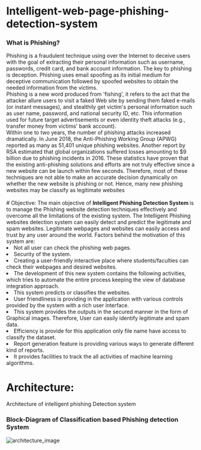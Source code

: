 # Intelligent-web-page-phishing-detection-system
<h3> What is Phishing? </h3>
Phishing is a fraudulent technique using over the Internet to deceive users with the goal of extracting their personal information such as username, passwords, credit card, and bank account information. The key to phishing is deception. Phishing uses email spoofing as its initial medium for deceptive communication followed by spoofed websites to obtain the needed information from the victims. 
<br/>Phishing is a new word produced from 'fishing', it refers to the act that the attacker allure users to visit a faked Web site by sending them faked e-mails (or instant messages), and stealthily get victim's personal information such as user name, password, and national security ID, etc. This information used for future target advertisements or even identity theft attacks (e.g., transfer money from victims' bank account). 
<br/>Within one to two years, the number of phishing attacks increased dramatically. In June 2018, the Anti-Phishing Working Group (APWG) reported as many as 51,401 unique phishing websites. Another report by RSA estimated that global organizations suffered losses amounting to $9 billion due to phishing incidents in 2016. These statistics have proven that the existing anti-phishing solutions and efforts are not truly effective since a new website can be launch within few seconds. Therefore, most of these techniques are not able to make an accurate decision dynamically on whether the new website is phishing or not. Hence, many new phishing websites may be classify as legitimate websites
<br/>
<br/>
# Objective:
The main objective of <b>Intelligent Phishing Detection System </b> is to manage the Phishing website detection techniques effectively and overcome all the limitations of the existing system. The Intelligent Phishing websites detection system can easily detect and predict the legitimate and spam websites. Legitimate webpages and websites can easily access and trust by any user around the world. Factors behind the motivation of this system are:
<br/>
<li>	Not all user can check the phishing web pages.</li>
<li>	Security of the system.</li>
<li>	Creating a user-friendly interactive place where students/faculties can check their webpages and desired websites. </li>
 <li> The development of this new system contains the following activities, which tries to automate the entire process keeping the view of database integration approach.</li>
<li>  This system predicts or classifies the websites. </li>
<li>	User friendliness is providing in the application with various controls provided by the system with a rich user interface. </li>
<li>	This system provides the outputs in the secured manner in the form of Graphical images. Therefore, User can easily identify legitimate and spam data.</li>
<li>	Efficiency is provide for this application only file name have access to classify the dataset.</li>
<li>	Report generation feature is providing various ways to generate different kind of reports.</li>
<li>	It provides facilities to track the all activities of machine learning algorithms.</li>

# Architecture:
Architecture of intelligent phishing Detection system
<h3> Block-Diagram of Classification based Phishing detection System </h4>

![architecture_image](https://github.com/Abhisooraj/Intelligent-web-page-phishing-detection-system/blob/master/images/blockdia.png)
